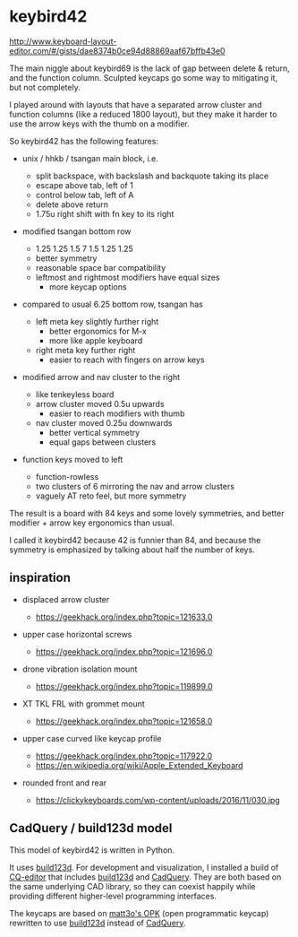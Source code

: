 keybird42
=========

http://www.keyboard-layout-editor.com/#/gists/dae8374b0ce94d88869aaf67bffb43e0

The main niggle about keybird69 is the lack of gap between delete &
return, and the function column. Sculpted keycaps go some way to
mitigating it, but not completely.

I played around with layouts that have a separated arrow cluster and
function columns (like a reduced 1800 layout), but they make it harder
to use the arrow keys with the thumb on a modifier.

So keybird42 has the following features:

  * unix / hhkb / tsangan main block, i.e.
      - split backspace, with backslash and backquote taking its place
      - escape above tab, left of 1
      - control below tab, left of A
      - delete above return
      - 1.75u right shift with fn key to its right

  * modified tsangan bottom row
      - 1.25 1.25 1.5 7 1.5 1.25 1.25
      - better symmetry
      - reasonable space bar compatibility
      - leftmost and rightmost modifiers have equal sizes
          + more keycap options

  * compared to usual 6.25 bottom row, tsangan has
      - left meta key slightly further right
          + better ergonomics for M-x
          + more like apple keyboard
      - right meta key further right
          + easier to reach with fingers on arrow keys

  * modified arrow and nav cluster to the right
      - like tenkeyless board
      - arrow cluster moved 0.5u upwards
          + easier to reach modifiers with thumb
      - nav cluster moved 0.25u downwards
          + better vertical symmetry
          + equal gaps between clusters

  * function keys moved to left
      - function-rowless
      - two clusters of 6 mirroring the nav and arrow clusters
      - vaguely AT reto feel, but more symmetry

The result is a board with 84 keys and some lovely symmetries,
and better modifier + arrow key ergonomics than usual.

I called it keybird42 because 42 is funnier than 84, and because the
symmetry is emphasized by talking about half the number of keys.


inspiration
-----------

  * displaced arrow cluster
      - https://geekhack.org/index.php?topic=121633.0

  * upper case horizontal screws
      - https://geekhack.org/index.php?topic=121696.0

  * drone vibration isolation mount
      - https://geekhack.org/index.php?topic=119899.0

  * XT TKL FRL with grommet mount
      - https://geekhack.org/index.php?topic=121658.0

  * upper case curved like keycap profile
      - https://geekhack.org/index.php?topic=117922.0
      - https://en.wikipedia.org/wiki/Apple_Extended_Keyboard

  * rounded front and rear
      - https://clickykeyboards.com/wp-content/uploads/2016/11/030.jpg


CadQuery / build123d model
--------------------------

This model of keybird42 is written in Python.

It uses [build123d][]. For development and visualization, I installed
a build of [CQ-editor][] that includes [build123d][] and [CadQuery][].
They are both based on the same underlying CAD library, so they can
coexist happily while providing different higher-level programming
interfaces.

The keycaps are based on [matt3o's OPK][OPK] (open programmatic keycap)
rewritten to use [build123d][] instead of [CadQuery][].

[OPK]: https://github.com/cubiq/OPK
[build123d]: https://build123d.readthedocs.io/
[CadQuery]: https://cadquery.readthedocs.io/
[CQ-editor]: https://github.com/jdegenstein/jmwright-CQ-Editor

